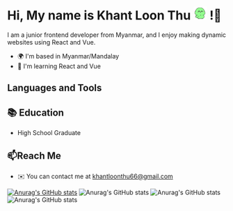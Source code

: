 # Hi, My name is Khant Loon Thu [<img src="https://raw.githubusercontent.com/FairyLychee/FairyLychee/main/bird.webp" width="30" height="30" />](https://github.com/FairyLychee/FairyLychee/blob/main/bird.webp) !👋

I am a junior frontend developer from Myanmar, and I enjoy making dynamic websites using React and Vue.

* 🌍 I'm based in Myanmar/Mandalay
* 🧠 I'm learning React and Vue

## Languages and Tools


## 📚 Education
* High School Graduate
  
## 📫Reach Me
* ✉️ You can contact me at [khantloonthu66@gmail.com](mailto:khantloonthu66@gmail.com)

[![Anurag's GitHub stats](https://github-readme-stats.vercel.app/api?username=FairyLychee)](https://github.com/anuraghazra/github-readme-stats)
![Anurag's GitHub stats](https://github-readme-stats.vercel.app/api?username=FairyLychee&hide=contribs,prs)
![Anurag's GitHub stats](https://github-readme-stats.vercel.app/api?username=FairyLychee&show=reviews,discussions_started,discussions_answered,prs_merged,prs_merged_percentage)
![Anurag's GitHub stats](https://github-readme-stats.vercel.app/api?username=FairyLychee&show_icons=true&theme=radical)

